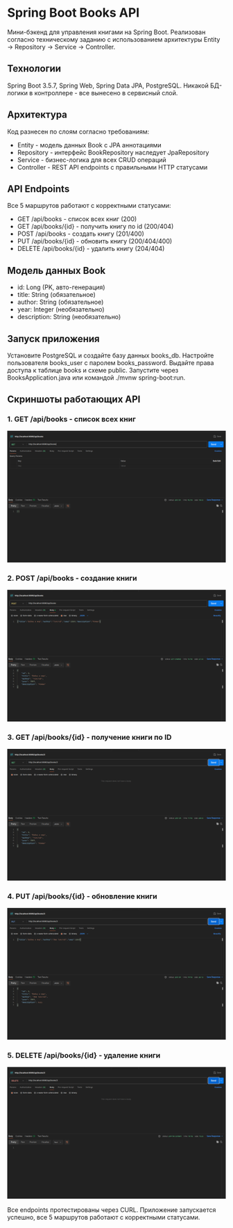 # Spring Boot Books API

Мини-бэкенд для управления книгами на Spring Boot. Реализован согласно техническому заданию с использованием архитектуры Entity → Repository → Service → Controller.

## Технологии

Spring Boot 3.5.7, Spring Web, Spring Data JPA, PostgreSQL. Никакой БД-логики в контроллере - все вынесено в сервисный слой.

## Архитектура

Код разнесен по слоям согласно требованиям:
- Entity - модель данных Book с JPA аннотациями
- Repository - интерфейс BookRepository наследует JpaRepository
- Service - бизнес-логика для всех CRUD операций
- Controller - REST API endpoints с правильными HTTP статусами

## API Endpoints

Все 5 маршрутов работают с корректными статусами:

- GET /api/books - список всех книг (200)
- GET /api/books/{id} - получить книгу по id (200/404)
- POST /api/books - создать книгу (201/400)
- PUT /api/books/{id} - обновить книгу (200/404/400)
- DELETE /api/books/{id} - удалить книгу (204/404)

## Модель данных Book

- id: Long (PK, авто-генерация)
- title: String (обязательное)
- author: String (обязательное)
- year: Integer (необязательно)
- description: String (необязательно)

## Запуск приложения

Установите PostgreSQL и создайте базу данных books_db. Настройте пользователя books_user с паролем books_password. Выдайте права доступа к таблице books и схеме public. Запустите через BooksApplication.java или командой ./mvnw spring-boot:run.

## Скриншоты работающих API

### 1. GET /api/books - список всех книг
![GET /api/books](src/screenshots/1.png)

### 2. POST /api/books - создание книги
![POST /api/books](src/screenshots/2.png)

### 3. GET /api/books/{id} - получение книги по ID
![GET /api/books/1](src/screenshots/3.png)

### 4. PUT /api/books/{id} - обновление книги
![PUT /api/books/1](src/screenshots/4.png)

### 5. DELETE /api/books/{id} - удаление книги
![DELETE /api/books/1](src/screenshots/5.png)

Все endpoints протестированы через CURL. Приложение запускается успешно, все 5 маршрутов работают с корректными статусами.